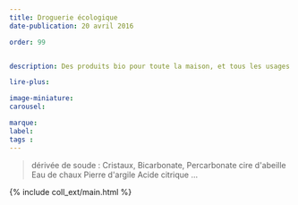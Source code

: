 ```yaml
---
title: Droguerie écologique
date-publication: 20 avril 2016

order: 99


description: Des produits bio pour toute la maison, et tous les usages.

lire-plus: 

image-miniature: 
carousel: 

marque: 
label:
tags : 
---
```


<!-- ******************************** -->
<!-- **** intro rayon **** -->

> dérivée de soude : Cristaux, Bicarbonate, Percarbonate
> cire d'abeille
> Eau de chaux
> Pierre d'argile
> Acide citrique ...

<!-- **** fin intro rayon ********* -->
<!-- ****************************** -->
<!--fin-excerpt-->

{% include coll_ext/main.html %}

